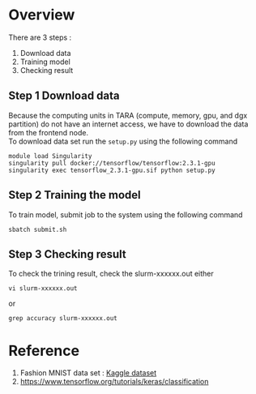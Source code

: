# Overview
There are 3 steps :
1. Download data
2. Training model
3. Checking result
  
## Step 1 Download data
Because the computing units in TARA (compute, memory, gpu, and dgx partition) do not have an internet access, we have to download the data from the frontend node.  
To download data set run the `setup.py` using the following command
```
module load Singularity
singularity pull docker://tensorflow/tensorflow:2.3.1-gpu
singularity exec tensorflow_2.3.1-gpu.sif python setup.py
```

## Step 2 Training the model
To train model, submit job to the system using the following command 
```
sbatch submit.sh
```

## Step 3 Checking result
To check the trining result, check the slurm-xxxxxx.out
either
```
vi slurm-xxxxxx.out
```
or
```
grep accuracy slurm-xxxxxx.out
```
  
# Reference
1. Fashion MNIST data set : [Kaggle dataset](https://www.kaggle.com/zalando-research/fashionmnist)
2. https://www.tensorflow.org/tutorials/keras/classification
